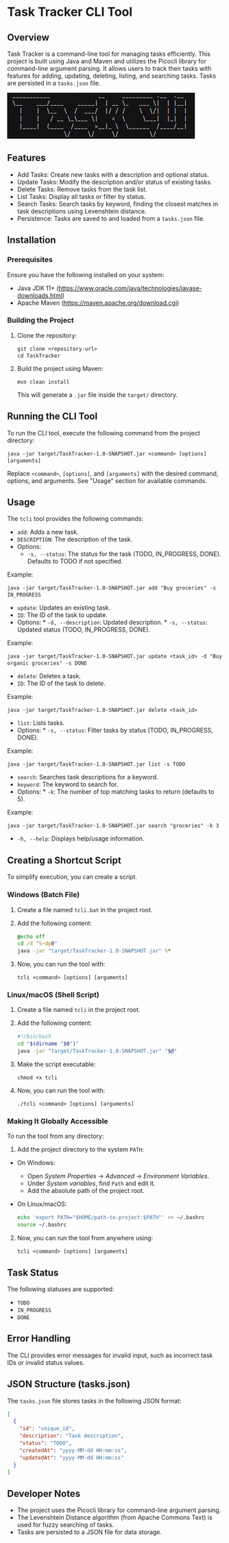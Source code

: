 # Task Tracker CLI Tool

## Overview

Task Tracker is a command-line tool for managing tasks efficiently. This project is built using Java and Maven and utilizes the Picocli library for command-line argument parsing. It allows users to track their tasks with features for adding, updating, deleting, listing, and searching tasks. Tasks are persisted in a `tasks.json` file.

![Alt text](pic.jpg)

## Features

*   Add Tasks: Create new tasks with a description and optional status.
*   Update Tasks: Modify the description and/or status of existing tasks.
*   Delete Tasks: Remove tasks from the task list.
*   List Tasks: Display all tasks or filter by status.
*   Search Tasks: Search tasks by keyword, finding the closest matches in task descriptions using Levenshtein distance.
*   Persistence: Tasks are saved to and loaded from a `tasks.json` file.

## Installation

### Prerequisites

Ensure you have the following installed on your system:

*   Java JDK 11+ (https://www.oracle.com/java/technologies/javase-downloads.html)
*   Apache Maven (https://maven.apache.org/download.cgi)

### Building the Project

1.  Clone the repository:

    ```
    git clone <repository-url>
    cd TaskTracker
    ```

2.  Build the project using Maven:

    ```
    mvn clean install
    ```

    This will generate a `.jar` file inside the `target/` directory.

## Running the CLI Tool

To run the CLI tool, execute the following command from the project directory:

```
java -jar target/TaskTracker-1.0-SNAPSHOT.jar <command> [options] [arguments]
```

Replace `<command>`, `[options]`, and `[arguments]` with the desired command, options, and arguments. See "Usage" section for available commands.

## Usage

The `tcli` tool provides the following commands:

*   `add`: Adds a new task.
   *   `DESCRIPTION`: The description of the task.
   *   Options:
        *   `-s, --status`: The status for the task (TODO, IN_PROGRESS, DONE). Defaults to TODO if not specified.

Example:

```
java -jar target/TaskTracker-1.0-SNAPSHOT.jar add "Buy groceries" -s IN_PROGRESS
```

*   `update`: Updates an existing task.
   *   `ID`: The ID of the task to update.
   *   Options:
      *   `-d, --description`: Updated description.
      *   `-s, --status`: Updated status (TODO, IN_PROGRESS, DONE).

Example:

```
java -jar target/TaskTracker-1.0-SNAPSHOT.jar update <task_id> -d "Buy organic groceries" -s DONE
```

*   `delete`: Deletes a task.
   *   `ID`: The ID of the task to delete.

Example:

```
java -jar target/TaskTracker-1.0-SNAPSHOT.jar delete <task_id>
```

*   `list`: Lists tasks.
   *   Options:
      *   `-s, --status`: Filter tasks by status (TODO, IN_PROGRESS, DONE).

Example:

```
java -jar target/TaskTracker-1.0-SNAPSHOT.jar list -s TODO
```

*   `search`: Searches task descriptions for a keyword.
   *   `keyword`: The keyword to search for.
   *   Options:
      *   `-k`: The number of top matching tasks to return (defaults to 5).

Example:

```
java -jar target/TaskTracker-1.0-SNAPSHOT.jar search "groceries" -k 3
```

*   `-h, --help`: Displays help/usage information.

## Creating a Shortcut Script

To simplify execution, you can create a script.

### Windows (Batch File)

1.  Create a file named `tcli.bat` in the project root.
2.  Add the following content:

    ```bat
    @echo off
    cd /d "%~dp0"
    java -jar "target/TaskTracker-1.0-SNAPSHOT.jar" %*
    ```

3.  Now, you can run the tool with:

    ```
    tcli <command> [options] [arguments]
    ```

### Linux/macOS (Shell Script)

1.  Create a file named `tcli` in the project root.
2.  Add the following content:

    ```sh
    #!/bin/bash
    cd "$(dirname "$0")"
    java -jar "target/TaskTracker-1.0-SNAPSHOT.jar" "$@"
    ```

3.  Make the script executable:

    ```
    chmod +x tcli
    ```

4.  Now, you can run the tool with:

    ```
    ./tcli <command> [options] [arguments]
    ```

### Making It Globally Accessible

To run the tool from any directory:

1.  Add the project directory to the system `PATH`:
   *   On Windows:
          *   Open *System Properties* -> *Advanced* -> *Environment Variables*.
          *   Under *System variables*, find `Path` and edit it.
          *   Add the absolute path of the project root.
   *   On Linux/macOS:

       ```sh
       echo 'export PATH="$HOME/path-to-project:$PATH"' >> ~/.bashrc
       source ~/.bashrc
       ```

2.  Now, you can run the tool from anywhere using:

    ```
    tcli <command> [options] [arguments]
    ```

## Task Status

The following statuses are supported:

*   `TODO`
*   `IN_PROGRESS`
*   `DONE`

## Error Handling

The CLI provides error messages for invalid input, such as incorrect task IDs or invalid status values.

## JSON Structure (tasks.json)

The `tasks.json` file stores tasks in the following JSON format:

```json
[
  {
    "id": "unique_id",
    "description": "Task description",
    "status": "TODO",
    "createdAt": "yyyy-MM-dd HH:mm:ss",
    "updatedAt": "yyyy-MM-dd HH:mm:ss"
  }
]
```

## Developer Notes

*   The project uses the Picocli library for command-line argument parsing.
*   The Levenshtein Distance algorithm (from Apache Commons Text) is used for fuzzy searching of tasks.
*   Tasks are persisted to a JSON file for data storage.
